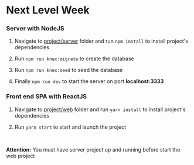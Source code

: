 # Next Level Week

<h3>Server with NodeJS</h3>

1. Navigate to [project/server](./project/server) folder and run `npm install` to install project's dependencies

2. Run `npm run knex:migrate` to create the database

3. Run `npm run knex:seed` to seed the database

4. Finally `npm run dev` to start the server on port **localhost:3333**

<h3>Front end SPA with ReactJS</h3>

1. Navigate to [project/web](./project/web) folder and run `yarn install` to install project's dependencies

2. Run `yarn start` to start and launch the project

<br>
<p><strong>Attention:</strong> You must have server project up and running before start the web project</p>
